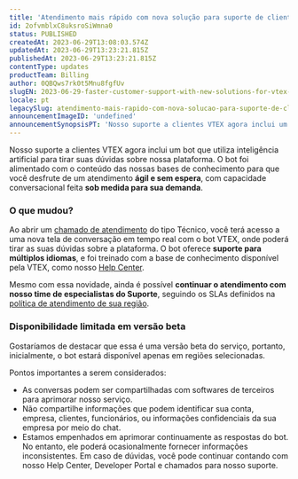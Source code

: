 ```yaml
---
title: 'Atendimento mais rápido com nova solução para suporte de clientes VTEX'
id: 2ofvmblxC8uksroSiWmna0
status: PUBLISHED
createdAt: 2023-06-29T13:08:03.574Z
updatedAt: 2023-06-29T13:23:21.815Z
publishedAt: 2023-06-29T13:23:21.815Z
contentType: updates
productTeam: Billing
author: 0QBQws7rk0t5Mnu8fgfUv
slugEN: 2023-06-29-faster-customer-support-with-new-solutions-for-vtex-clients
locale: pt
legacySlug: atendimento-mais-rapido-com-nova-solucao-para-suporte-de-clientes-vtex
announcementImageID: 'undefined'
announcementSynopsisPT: 'Nosso suporte a clientes VTEX agora inclui um bot que utiliza inteligência artificial para tirar suas dúvidas.'
---
```


Nosso suporte a clientes VTEX agora inclui um bot que utiliza inteligência artificial para tirar suas dúvidas sobre nossa plataforma. O bot foi alimentado com o conteúdo das nossas bases de conhecimento para que você desfrute de um atendimento **ágil e sem espera**, com capacidade conversacional feita **sob medida para sua demanda**.

### O que mudou?

Ao abrir um [chamado de atendimento](https://help.vtex.com/pt/support) do tipo Técnico, você terá acesso a uma nova tela de conversação em tempo real com o bot VTEX, onde poderá tirar as suas dúvidas sobre a plataforma. O bot oferece **suporte para múltiplos idiomas**, e foi treinado com a base de conhecimento disponível pela VTEX, como nosso [Help Center](https://help.vtex.com/).

Mesmo com essa novidade, ainda é possível **continuar o atendimento com nosso time de especialistas do Suporte**, seguindo os SLAs definidos na [política de atendimento de sua região](/pt/faq/como-funciona-o-suporte-da-vtex--3kACEfni4m8Yxa1vnf2ebe#planos-de-suporte).

### Disponibilidade limitada em versão beta

Gostaríamos de destacar que essa é uma versão beta do serviço, portanto, inicialmente, o bot estará disponível apenas em regiões selecionadas.

 Pontos importantes a serem considerados:

* As conversas podem ser compartilhadas com softwares de terceiros para aprimorar nosso serviço.  
* Não compartilhe informações que podem identificar sua conta, empresa, clientes, funcionários, ou informações confidenciais da sua empresa por meio do chat.  
* Estamos empenhados em aprimorar continuamente as respostas do bot. No entanto, ele poderá ocasionalmente fornecer informações inconsistentes. Em caso de dúvidas, você pode continuar contando com nosso Help Center, Developer Portal e chamados para nosso suporte.  

